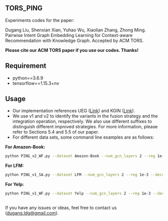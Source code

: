 ## TORS_PING

Experiments codes for the paper:

Dugang Liu, Shenxian Xian, Yuhao Wu, Xiaolian Zhang, Zhong Ming. Pairwise Intent Graph Embedding Learning for Context-aware Recommendation with Knowledge Graph. Accepted by ACM TORS.

**Please cite our ACM TORS paper if you use our codes. Thanks!**

## Requirement

- python==3.6.9
- tensorflow==1.15.3+nv

## Usage

* Our implementation references UEG ([Link](https://github.com/dgliu/KDD22_UEG)) and KGIN ([Link](https://github.com/huangtinglin/Knowledge_Graph_based_Intent_Network)).
* We use v1 and v2 to identify the variants in the fusion strategy and the integration operation, respectively. We also use different suffixes to distinguish different improved strategies. For more information, please refer to Sections 5.4 and 5.5 of our paper.
* For different data sets, some command line examples are as follows:

**For Amazon-Book:**

```bash
python PING_v2_WF.py --dataset Amazon-Book --num_gcn_layers 2 --reg 1e-3 --decoder_type FM --adj_norm_type ls --num_negatives 4 --intent_weight 0.7 --test_interval 5 --stop_cnt 10 --intent_weight=0.1 --gpu_id=2
```

**For LFM:**

```bash
python PING_v1_SA.py --dataset LFM --num_gcn_layers 2 --reg 1e-3 --decoder_type FM --adj_norm_type ls --num_negatives 4 --intent_weight 0.1 --test_interval 5 --stop_cnt 10 --gpu_id=5
```

**For Yelp:**

```bash
python PING_v1_WF.py --dataset Yelp --num_gcn_layers 2 --reg 1e-3 --decoder_type FM --adj_norm_type ls --num_negatives 4 --intent_weight 0.9 --test_interval 5 --stop_cnt 10 --gpu_id=4 --weight_11=0.1
```


## 

If you have any issues or ideas, feel free to contact us ([dugang.ldg@gmail.com](mailto:dugang.ldg@gmail.com)).
